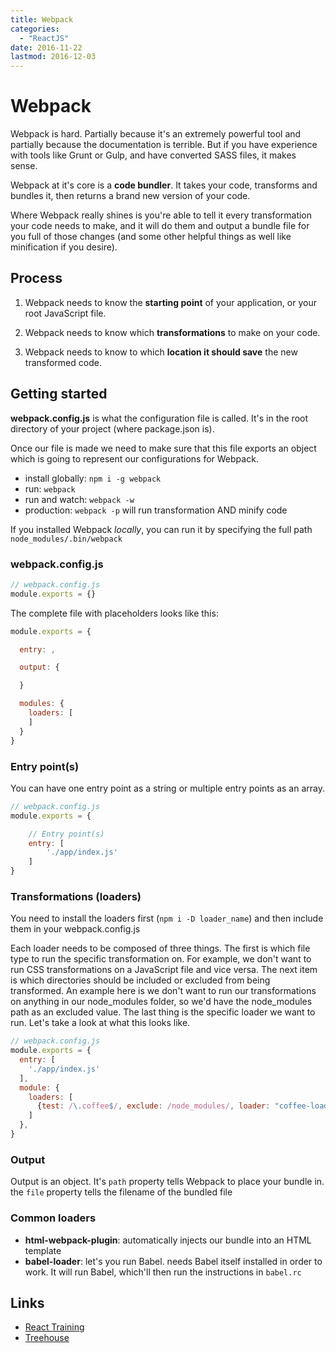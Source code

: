```yaml
---
title: Webpack
categories:
  - "ReactJS"
date: 2016-11-22
lastmod: 2016-12-03
---
```


# Webpack
Webpack is hard. Partially because it's an extremely powerful tool and partially because the documentation is terrible. But if you have experience with tools like Grunt or Gulp, and have converted SASS files, it makes sense.

Webpack at it's core is a **code bundler**. It takes your code, transforms and bundles it, then returns a brand new version of your code. 

Where Webpack really shines is you're able to tell it every transformation your code needs to make, and it will do them and output a bundle file for you full of those changes (and some other helpful things as well like minification if you desire).

## Process
1.  Webpack needs to know the **starting point** of your application, or your root JavaScript file.

2. Webpack needs to know which **transformations** to make on your code.

3. Webpack needs to know to which **location it should save** the new transformed code.

## Getting started
**webpack.config.js** is what the configuration file is called. It's in the root directory of your project (where package.json is).

Once our file is made we need to make sure that this file exports an object which is going to represent our configurations for Webpack.

- install globally: `npm i -g webpack`
- run: `webpack`
- run and watch: `webpack -w`
- production: `webpack -p` will run transformation AND minify code

If you installed Webpack _locally_, you can run it by specifying the full path `node_modules/.bin/webpack`

### webpack.config.js
```javascript
// webpack.config.js
module.exports = {}
```

The complete file with placeholders looks like this:

```javascript
module.exports = {

  entry: ,

  output: {

  }

  modules: {
    loaders: [
    ]
  }
}
```

### Entry point(s)
You can have one entry point as a string or multiple entry points as an array.

```javascript
// webpack.config.js
module.exports = {

	// Entry point(s)
	entry: [
		'./app/index.js'	
	]
}
```

### Transformations (loaders)
You need to install the loaders first (`npm i -D loader_name`) and then include them in your webpack.config.js

Each loader needs to be composed of three things. The first is which file type to run the specific transformation on. For example, we don't want to run CSS transformations on a JavaScript file and vice versa. The next item is which directories should be included or excluded from being transformed. An example here is we don't want to run our transformations on anything in our node_modules folder, so we'd have the node_modules path as an excluded value. The last thing is the specific loader we want to run. Let's take a look at what this looks like.

```javascript
// webpack.config.js
module.exports = {
  entry: [
    './app/index.js'
  ],
  module: {
    loaders: [
      {test: /\.coffee$/, exclude: /node_modules/, loader: "coffee-loader"}
    ]
  },
}
```

### Output
Output is an object. It's `path` property tells Webpack to place your bundle in. the `file` property tells the filename of the bundled file


### Common loaders
- **html-webpack-plugin**: automatically injects our bundle into an HTML template
- **babel-loader**: let's you run Babel. needs Babel itself installed in order to work. It will run Babel, which'll then run the instructions in `babel.rc`


Links
---
- [React Training](https://online.reacttraining.com/courses/reactjsfundamentals/lectures/762538#/finished)  
- [Treehouse](https://teamtreehouse.com/library/understanding-webpackconfigjs)
